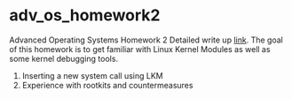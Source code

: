 # adv_os_homework2
Advanced Operating Systems Homework 2
Detailed write up [link](https://github.com/prashanth-thipparthi/Advanced_OS_Homework1/blob/master/Homework%20one.pdf "Title").
The goal of this homework is to get familiar with Linux Kernel Modules as well as some kernel debugging tools.

1. Inserting a new system call using LKM
2. Experience with rootkits and countermeasures 
